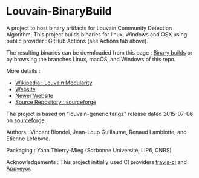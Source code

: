 # Louvain-BinaryBuild

A project to host binary artifacts for Louvain Community Detection Algorithm. 
This project builds binaries for linux, Windows and OSX using public provider : GitHub Actions (see Actions tab above).

The resulting binaries can be downloaded from this page : [Binary builds](https://lip6.github.io/Louvain-BinaryBuild/) 
or by browsing the branches Linux, macOS, and Windows of this repo.

More details :
* [Wikipedia : Louvain Modularity](https://en.wikipedia.org/wiki/Louvain_Modularity) 
* [Website](https://perso.uclouvain.be/vincent.blondel/research/louvain.html)
* [Newer Website](https://sites.google.com/site/findcommunities/)
* [Source Repository : sourceforge](http://sourceforge.net/projects/louvain/)

The project is based on "louvain-generic.tar.gz" release dated 2015-07-06 on [sourceforge](http://sourceforge.net/projects/louvain/).

Authors :  Vincent Blondel, Jean-Loup Guillaume, Renaud Lambiotte, and Etienne Lefebvre.

Packaging : Yann Thierry-Mieg (Sorbonne Université, LIP6, CNRS)

Acknowledgements : This project initially used CI providers [travis-ci](https://travis-ci.org/) and [Appveyor](https://www.appveyor.com/).  
